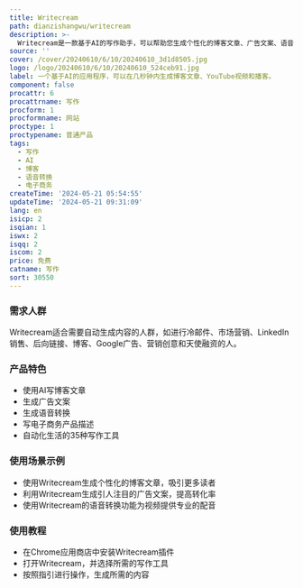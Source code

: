 ```yaml
---
title: Writecream
path: dianzishangwu/writecream
description: >-
  Writecream是一款基于AI的写作助手，可以帮助您生成个性化的博客文章、广告文案、语音转换、电子商务产品描述等内容。它提供了35种写作工具，支持70种语言。Writecream是您进行冷邮件、市场营销、LinkedIn销售、后向链接、博客、Google广告、营销创意和天使融资等工作的秘密武器。
source: ''
cover: /cover/20240610/6/10/20240610_3d1d8505.jpg
logo: /logo/20240610/6/10/20240610_524ceb91.jpg
label: 一个基于AI的应用程序，可以在几秒钟内生成博客文章、YouTube视频和播客。
component: false
procattr: 6
procattrname: 写作
procform: 1
procformname: 网站
proctype: 1
proctypename: 普通产品
tags:
  - 写作
  - AI
  - 博客
  - 语音转换
  - 电子商务
createTime: '2024-05-21 05:54:55'
updateTime: '2024-05-21 09:31:09'
lang: en
isicp: 2
isqian: 1
iswx: 2
isqq: 2
iscom: 2
price: 免费
catname: 写作
sort: 30550
---
```




### 需求人群
Writecream适合需要自动生成内容的人群，如进行冷邮件、市场营销、LinkedIn销售、后向链接、博客、Google广告、营销创意和天使融资的人。

### 产品特色
* 使用AI写博客文章
* 生成广告文案
* 生成语音转换
* 写电子商务产品描述
* 自动化生活的35种写作工具

### 使用场景示例
* 使用Writecream生成个性化的博客文章，吸引更多读者
* 利用Writecream生成引人注目的广告文案，提高转化率
* 使用Writecream的语音转换功能为视频提供专业的配音

### 使用教程
* 在Chrome应用商店中安装Writecream插件
* 打开Writecream，并选择所需的写作工具
* 按照指引进行操作，生成所需的内容

  
